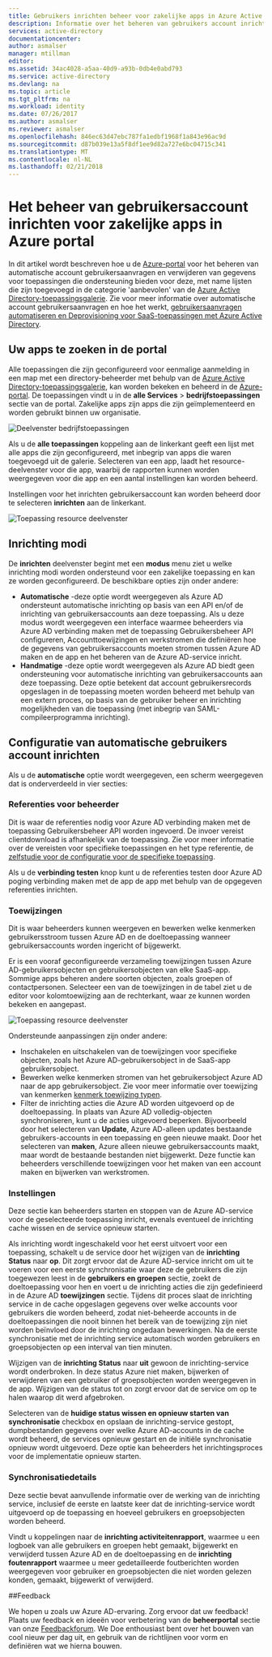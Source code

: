 ```yaml
---
title: Gebruikers inrichten beheer voor zakelijke apps in Azure Active Directory | Microsoft Docs
description: Informatie over het beheren van gebruikers account inrichten voor zakelijke apps met de Azure Active Directory
services: active-directory
documentationcenter: 
author: asmalser
manager: mtillman
editor: 
ms.assetid: 34ac4028-a5aa-40d9-a93b-0db4e0abd793
ms.service: active-directory
ms.devlang: na
ms.topic: article
ms.tgt_pltfrm: na
ms.workload: identity
ms.date: 07/26/2017
ms.author: asmalser
ms.reviewer: asmalser
ms.openlocfilehash: 846ec63d47ebc787fa1edbf1968f1a843e96ac9d
ms.sourcegitcommit: d87b039e13a5f8df1ee9d82a727e6bc04715c341
ms.translationtype: MT
ms.contentlocale: nl-NL
ms.lasthandoff: 02/21/2018
---
```

# <a name="managing-user-account-provisioning-for-enterprise-apps-in-the-azure-portal"></a>Het beheer van gebruikersaccount inrichten voor zakelijke apps in Azure portal
In dit artikel wordt beschreven hoe u de [Azure-portal](https://portal.azure.com) voor het beheren van automatische account gebruikersaanvragen en verwijderen van gegevens voor toepassingen die ondersteuning bieden voor deze, met name lijsten die zijn toegevoegd in de categorie 'aanbevolen' van de [Azure Active Directory-toepassingsgalerie](active-directory-appssoaccess-whatis.md#get-started-with-the-azure-ad-application-gallery). Zie voor meer informatie over automatische account gebruikersaanvragen en hoe het werkt, [gebruikersaanvragen automatiseren en Deprovisioning voor SaaS-toepassingen met Azure Active Directory](active-directory-saas-app-provisioning.md).

## <a name="finding-your-apps-in-the-portal"></a>Uw apps te zoeken in de portal
Alle toepassingen die zijn geconfigureerd voor eenmalige aanmelding in een map met een directory-beheerder met behulp van de [Azure Active Directory-toepassingsgalerie](active-directory-appssoaccess-whatis.md#get-started-with-the-azure-ad-application-gallery), kan worden bekeken en beheerd in de [Azure-portal](https://portal.azure.com). De toepassingen vindt u in de **alle Services** &gt; **bedrijfstoepassingen** sectie van de portal. Zakelijke apps zijn apps die zijn geïmplementeerd en worden gebruikt binnen uw organisatie.

![Deelvenster bedrijfstoepassingen][0]

Als u de **alle toepassingen** koppeling aan de linkerkant geeft een lijst met alle apps die zijn geconfigureerd, met inbegrip van apps die waren toegevoegd uit de galerie. Selecteren van een app, laadt het resource-deelvenster voor die app, waarbij de rapporten kunnen worden weergegeven voor die app en een aantal instellingen kan worden beheerd.

Instellingen voor het inrichten gebruikersaccount kan worden beheerd door te selecteren **inrichten** aan de linkerkant.

![Toepassing resource deelvenster][1]

## <a name="provisioning-modes"></a>Inrichting modi
De **inrichten** deelvenster begint met een **modus** menu ziet u welke inrichting modi worden ondersteund voor een zakelijke toepassing en kan ze worden geconfigureerd. De beschikbare opties zijn onder andere:

* **Automatische** -deze optie wordt weergegeven als Azure AD ondersteunt automatische inrichting op basis van een API en/of de inrichting van gebruikersaccounts aan deze toepassing. Als u deze modus wordt weergegeven een interface waarmee beheerders via Azure AD verbinding maken met de toepassing Gebruikersbeheer API configureren, Accounttoewijzingen en werkstromen die definiëren hoe de gegevens van gebruikersaccounts moeten stromen tussen Azure AD maken en de app en het beheren van de Azure AD-service inricht.
* **Handmatige** -deze optie wordt weergegeven als Azure AD biedt geen ondersteuning voor automatische inrichting van gebruikersaccounts aan deze toepassing. Deze optie betekent dat account gebruikersrecords opgeslagen in de toepassing moeten worden beheerd met behulp van een extern proces, op basis van de gebruiker beheer en inrichting mogelijkheden van die toepassing (met inbegrip van SAML-compileerprogramma inrichting).

## <a name="configuring-automatic-user-account-provisioning"></a>Configuratie van automatische gebruikers account inrichten
Als u de **automatische** optie wordt weergegeven, een scherm weergegeven dat is onderverdeeld in vier secties:

### <a name="admin-credentials"></a>Referenties voor beheerder
Dit is waar de referenties nodig voor Azure AD verbinding maken met de toepassing Gebruikersbeheer API worden ingevoerd. De invoer vereist clientdownload is afhankelijk van de toepassing. Zie voor meer informatie over de vereisten voor specifieke toepassingen en het type referentie, de [zelfstudie voor de configuratie voor de specifieke toepassing](active-directory-saas-app-provisioning.md).

Als u de **verbinding testen** knop kunt u de referenties testen door Azure AD poging verbinding maken met de app de app met behulp van de opgegeven referenties inrichten.

### <a name="mappings"></a>Toewijzingen
Dit is waar beheerders kunnen weergeven en bewerken welke kenmerken gebruikersstroom tussen Azure AD en de doeltoepassing wanneer gebruikersaccounts worden ingericht of bijgewerkt.

Er is een vooraf geconfigureerde verzameling toewijzingen tussen Azure AD-gebruikersobjecten en gebruikersobjecten van elke SaaS-app. Sommige apps beheren andere soorten objecten, zoals groepen of contactpersonen. Selecteer een van de toewijzingen in de tabel ziet u de editor voor kolomtoewijzing aan de rechterkant, waar ze kunnen worden bekeken en aangepast.

![Toepassing resource deelvenster][2]

Ondersteunde aanpassingen zijn onder andere:

* Inschakelen en uitschakelen van de toewijzingen voor specifieke objecten, zoals het Azure AD-gebruikersobject in de SaaS-app gebruikersobject.
* Bewerken welke kenmerken stromen van het gebruikersobject Azure AD naar de app gebruikersobject. Zie voor meer informatie over toewijzing van kenmerken [kenmerk toewijzing typen](active-directory-saas-customizing-attribute-mappings.md#understanding-attribute-mapping-types).
* Filter de inrichting acties die Azure AD worden uitgevoerd op de doeltoepassing. In plaats van Azure AD volledig-objecten synchroniseren, kunt u de acties uitgevoerd beperken. Bijvoorbeeld door het selecteren van **Update**, Azure AD-alleen updates bestaande gebruikers-accounts in een toepassing en geen nieuwe maakt. Door het selecteren van **maken**, Azure alleen nieuwe gebruikersaccounts maakt, maar wordt de bestaande bestanden niet bijgewerkt. Deze functie kan beheerders verschillende toewijzingen voor het maken van een account maken en bijwerken van werkstromen.

### <a name="settings"></a>Instellingen
Deze sectie kan beheerders starten en stoppen van de Azure AD-service voor de geselecteerde toepassing inricht, evenals eventueel de inrichting cache wissen en de service opnieuw starten.

Als inrichting wordt ingeschakeld voor het eerst uitvoert voor een toepassing, schakelt u de service door het wijzigen van de **inrichting Status** naar **op**. Dit zorgt ervoor dat de Azure AD-service inricht om uit te voeren voor een eerste synchronisatie waar deze de gebruikers die zijn toegewezen leest in de **gebruikers en groepen** sectie, zoekt de doeltoepassing voor hen en voert u de inrichting acties die zijn gedefinieerd in de Azure AD **toewijzingen** sectie. Tijdens dit proces slaat de inrichting service in de cache opgeslagen gegevens over welke accounts voor gebruikers die worden beheerd, zodat niet-beheerde accounts in de doeltoepassingen die nooit binnen het bereik van de toewijzing zijn niet worden beïnvloed door de inrichting ongedaan bewerkingen. Na de eerste synchronisatie met de inrichting service automatisch worden gebruikers en groepsobjecten op een interval van tien minuten.

Wijzigen van de **inrichting Status** naar **uit** gewoon de inrichting-service wordt onderbroken. In deze status Azure niet maken, bijwerken of verwijderen van een gebruiker of groepsobjecten worden weergegeven in de app. Wijzigen van de status tot on zorgt ervoor dat de service om op te halen waarop dit werd afgebroken.

Selecteren van de **huidige status wissen en opnieuw starten van synchronisatie** checkbox en opslaan de inrichting-service gestopt, dumpbestanden gegevens over welke Azure AD-accounts in de cache wordt beheerd, de services opnieuw gestart en de initiële synchronisatie opnieuw wordt uitgevoerd. Deze optie kan beheerders het inrichtingsproces voor de implementatie opnieuw starten.

### <a name="synchronization-details"></a>Synchronisatiedetails
Deze sectie bevat aanvullende informatie over de werking van de inrichting service, inclusief de eerste en laatste keer dat de inrichting-service wordt uitgevoerd op de toepassing en hoeveel gebruikers en groepsobjecten worden beheerd.

Vindt u koppelingen naar de **inrichting activiteitenrapport**, waarmee u een logboek van alle gebruikers en groepen hebt gemaakt, bijgewerkt en verwijderd tussen Azure AD en de doeltoepassing en de **inrichting foutenrapport** waarmee u meer gedetailleerde foutberichten worden weergegeven voor gebruiker en groepsobjecten die niet worden gelezen konden, gemaakt, bijgewerkt of verwijderd. 

##<a name="feedback"></a>Feedback

We hopen u zoals uw Azure AD-ervaring. Zorg ervoor dat uw feedback! Plaats uw feedback en ideeën voor verbetering van de **beheerportal** sectie van onze [Feedbackforum](https://feedback.azure.com/forums/169401-azure-active-directory/category/162510-admin-portal).  We Doe enthousiast bent over het bouwen van cool nieuw per dag uit, en gebruik van de richtlijnen voor vorm en definiëren wat we hierna bouwen.


[0]: ./media/active-directory-enterprise-apps-manage-provisioning/enterprise-apps-pane.PNG
[1]: ./media/active-directory-enterprise-apps-manage-provisioning/enterprise-apps-provisioning.PNG
[2]: ./media/active-directory-enterprise-apps-manage-provisioning/enterprise-apps-provisioning-mapping.PNG
